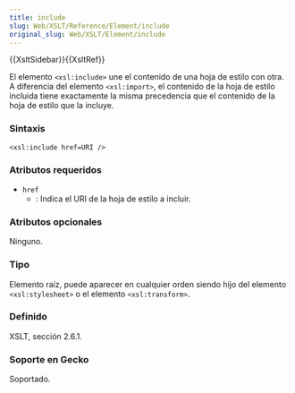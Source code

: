 ```yaml
---
title: include
slug: Web/XSLT/Reference/Element/include
original_slug: Web/XSLT/Element/include
---
```


{{XsltSidebar}}{{XsltRef}}

El elemento `<xsl:include>` une el contenido de una hoja de estilo con otra. A diferencia del elemento `<xsl:import>`, el contenido de la hoja de estilo incluida tiene exactamente la misma precedencia que el contenido de la hoja de estilo que la incluye.

### Sintaxis

```
<xsl:include href=URI />
```

### Atributos requeridos

- `href`
  - : Indica el URI de la hoja de estilo a incluir.

### Atributos opcionales

Ninguno.

### Tipo

Elemento raíz, puede aparecer en cualquier orden siendo hijo del elemento `<xsl:stylesheet>` o el elemento `<xsl:transform>`.

### Definido

XSLT, sección 2.6.1.

### Soporte en Gecko

Soportado.

